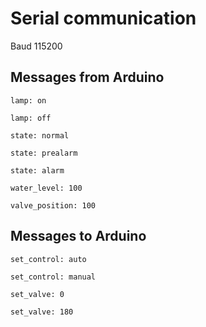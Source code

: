 # Serial communication

Baud 115200

## Messages from Arduino

```
lamp: on
```

```
lamp: off
```

```
state: normal
```

```
state: prealarm
```

```
state: alarm
```

```
water_level: 100
```

```
valve_position: 100
```


## Messages to Arduino

```
set_control: auto
```

```
set_control: manual
```

```
set_valve: 0
```

```
set_valve: 180
```
